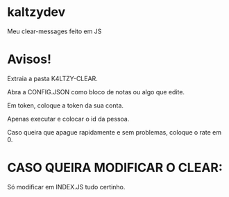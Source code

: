 # kaltzydev
Meu clear-messages feito em JS

# Avisos!
Extraia a pasta K4LTZY-CLEAR.

Abra a CONFIG.JSON como bloco de notas ou algo que edite.

Em token, coloque a token da sua conta.

Apenas executar e colocar o id da pessoa.

Caso queira que apague rapidamente e sem problemas, coloque o rate em 0.

# CASO QUEIRA MODIFICAR O CLEAR:

Só modificar em INDEX.JS tudo certinho.


